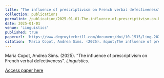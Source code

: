 ```yaml
---
title: "The influence of prescriptivism on French verbal defectiveness"
collection: publications
permalink: /publication/2025-01-01-The-influence-of-prescriptivism-on-French-verbal-d
date: 2025-01-01
venue: 'Linguistics'
published: true
paperurl: 'https://www.degruyterbrill.com/document/doi/10.1515/ling-2023-0028/html'
citation: 'Maria Copot, Andrea Sims. (2025). &quot;The influence of prescriptivism on French verbal defectiveness&quot;. <i>Linguistics</i>.'
---
```


Maria Copot, Andrea Sims. (2025). "The influence of prescriptivism on French verbal defectiveness". <i>Linguistics</i>.

[Access paper here](https://www.degruyterbrill.com/document/doi/10.1515/ling-2023-0028/html)
